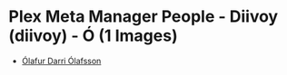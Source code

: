 # Plex Meta Manager People - Diivoy (diivoy) - Ó (1 Images)

* [Ólafur Darri Ólafsson](https://raw.githubusercontent.com/meisnate12/Plex-Meta-Manager-People-diivoy/master/Ó/Images/%C3%93lafur%20Darri%20%C3%93lafsson.jpg)